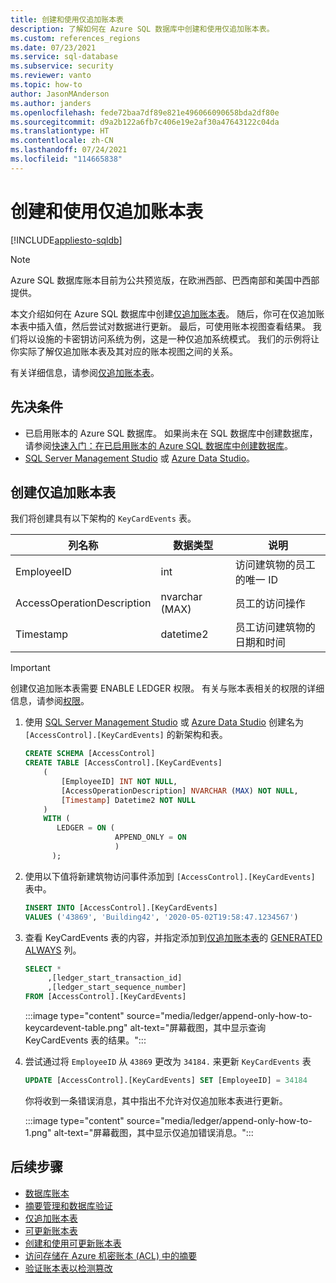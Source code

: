 ```yaml
---
title: 创建和使用仅追加账本表
description: 了解如何在 Azure SQL 数据库中创建和使用仅追加账本表。
ms.custom: references_regions
ms.date: 07/23/2021
ms.service: sql-database
ms.subservice: security
ms.reviewer: vanto
ms.topic: how-to
author: JasonMAnderson
ms.author: janders
ms.openlocfilehash: fede72baa7df89e821e496066090658bda2df80e
ms.sourcegitcommit: d9a2b122a6fb7c406e19e2af30a47643122c04da
ms.translationtype: HT
ms.contentlocale: zh-CN
ms.lasthandoff: 07/24/2021
ms.locfileid: "114665838"
---
```

# <a name="create-and-use-append-only-ledger-tables"></a>创建和使用仅追加账本表

[!INCLUDE[appliesto-sqldb](../includes/appliesto-sqldb.md)]

> [!NOTE]
> Azure SQL 数据库账本目前为公共预览版，在欧洲西部、巴西南部和美国中西部提供。

本文介绍如何在 Azure SQL 数据库中创建[仅追加账本表](ledger-append-only-ledger-tables.md)。 随后，你可在仅追加账本表中插入值，然后尝试对数据进行更新。 最后，可使用账本视图查看结果。 我们将以设施的卡密钥访问系统为例，这是一种仅追加系统模式。 我们的示例将让你实际了解仅追加账本表及其对应的账本视图之间的关系。

有关详细信息，请参阅[仅追加账本表](ledger-append-only-ledger-tables.md)。

## <a name="prerequisites"></a>先决条件

- 已启用账本的 Azure SQL 数据库。 如果尚未在 SQL 数据库中创建数据库，请参阅[快速入门：在已启用账本的 Azure SQL 数据库中创建数据库](ledger-create-a-single-database-with-ledger-enabled.md)。
- [SQL Server Management Studio](/sql/ssms/download-sql-server-management-studio-ssms) 或 [Azure Data Studio](/sql/azure-data-studio/download-azure-data-studio)。

## <a name="create-an-append-only-ledger-table"></a>创建仅追加账本表

我们将创建具有以下架构的 `KeyCardEvents` 表。

| 列名称 | 数据类型 | 说明 |
|--|--|--|
| EmployeeID | int | 访问建筑物的员工的唯一 ID |
| AccessOperationDescription | nvarchar (MAX) | 员工的访问操作 |
| Timestamp | datetime2 | 员工访问建筑物的日期和时间 |

> [!IMPORTANT]
> 创建仅追加账本表需要 ENABLE LEDGER 权限。 有关与账本表相关的权限的详细信息，请参阅[权限](/sql/relational-databases/security/permissions-database-engine#asdbpermissions)。 

1. 使用 [SQL Server Management Studio](/sql/ssms/download-sql-server-management-studio-ssms) 或 [Azure Data Studio](/sql/azure-data-studio/download-azure-data-studio) 创建名为 `[AccessControl].[KeyCardEvents]` 的新架构和表。

   ```sql
   CREATE SCHEMA [AccessControl] 
   CREATE TABLE [AccessControl].[KeyCardEvents]
       (
           [EmployeeID] INT NOT NULL,
           [AccessOperationDescription] NVARCHAR (MAX) NOT NULL,
           [Timestamp] Datetime2 NOT NULL
       )
       WITH (
          LEDGER = ON (
                       APPEND_ONLY = ON
                       )
         );
   ```

1. 使用以下值将新建筑物访问事件添加到 `[AccessControl].[KeyCardEvents]` 表中。

   ```sql
   INSERT INTO [AccessControl].[KeyCardEvents]
   VALUES ('43869', 'Building42', '2020-05-02T19:58:47.1234567')
   ```

1. 查看 KeyCardEvents 表的内容，并指定添加到[仅追加账本表](ledger-append-only-ledger-tables.md)的 [GENERATED ALWAYS](/sql/t-sql/statements/create-table-transact-sql#generate-always-columns) 列。

   ```sql
   SELECT *
        ,[ledger_start_transaction_id]
        ,[ledger_start_sequence_number]
   FROM [AccessControl].[KeyCardEvents]
   ```

   :::image type="content" source="media/ledger/append-only-how-to-keycardevent-table.png" alt-text="屏幕截图，其中显示查询 KeyCardEvents 表的结果。":::

1. 尝试通过将 `EmployeeID` 从 `43869` 更改为 `34184.` 来更新 `KeyCardEvents` 表

   ```sql
   UPDATE [AccessControl].[KeyCardEvents] SET [EmployeeID] = 34184
   ```

   你将收到一条错误消息，其中指出不允许对仅追加账本表进行更新。

   :::image type="content" source="media/ledger/append-only-how-to-1.png" alt-text="屏幕截图，其中显示仅追加错误消息。":::

## <a name="next-steps"></a>后续步骤

- [数据库账本](ledger-database-ledger.md) 
- [摘要管理和数据库验证](ledger-digest-management-and-database-verification.md)
- [仅追加账本表](ledger-append-only-ledger-tables.md) 
- [可更新账本表](ledger-updatable-ledger-tables.md)
- [创建和使用可更新账本表](ledger-how-to-updatable-ledger-tables.md)
- [访问存储在 Azure 机密账本 (ACL) 中的摘要](ledger-how-to-access-acl-digest.md)
- [验证账本表以检测篡改](ledger-verify-database.md)
